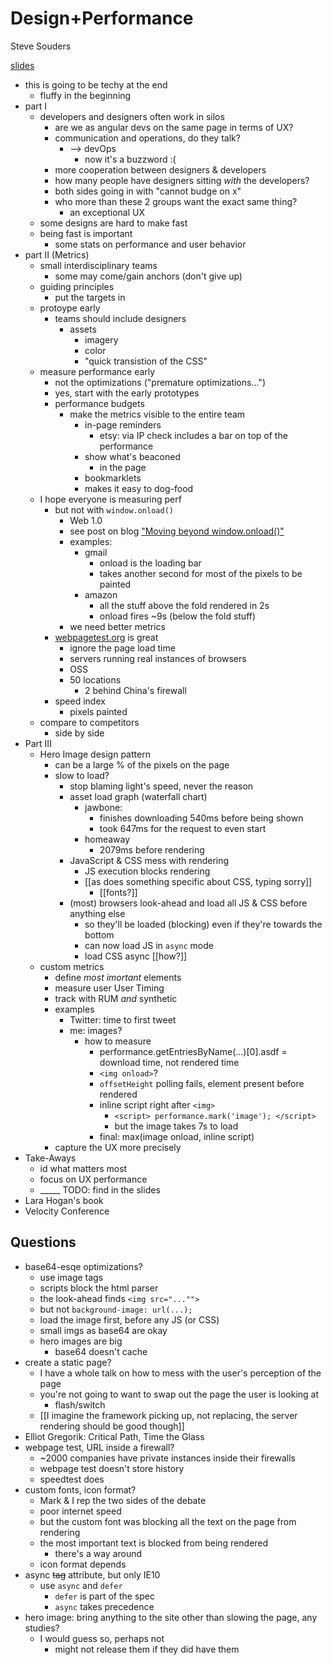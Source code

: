 Design+Performance
==================

Steve Souders

[slides](http://stevesouders.com/docs/d+p-angularu-20150623.key)

* this is going to be techy at the end
    * fluffy in the beginning
* part I
    * developers and designers often work in silos
        * are we as angular devs on the same page in terms of UX?
        * communication and operations, do they talk?
            * --> devOps
                * now it's a buzzword :(
        * more cooperation between designers & developers
        * how many people have designers sitting *with* the developers?
        * both sides going in with "cannot budge on x"
        * who more than these 2 groups want the exact same thing?
            * an exceptional UX
    * some designs are hard to make fast
    * being fast is important
        * some stats on performance and user behavior
* part II (Metrics)
    * small interdisciplinary teams
        * some may come/gain anchors (don't give up)
    * guiding principles
        * put the targets in
    * protoype early
        * teams should include designers
            * assets
                * imagery
                * color
                * "quick transistion of the CSS"
    * measure performance early
        * not the optimizations ("premature optimizations...")
        * yes, start with the early prototypes
        * performance budgets
            * make the metrics visible to the entire team
                * in-page reminders
                    * etsy: via IP check includes a bar on top of the performance
                * show what's beaconed
                    * in the page
                * bookmarklets
                * makes it easy to dog-food
    * I hope everyone is measuring perf
        * but not with `window.onload()`
            * Web 1.0
            * see post on blog ["Moving beyond window.onload()"](http://www.stevesouders.com/blog/2013/05/13/moving-beyond-window-onload/)
            * examples: 
                * gmail
                    * onload is the loading bar
                    * takes another second for most of the pixels to be painted
                * amazon
                    * all the stuff above the fold rendered in 2s
                    * onload fires ~9s (below the fold stuff)
            * we need better metrics
        * [webpagetest.org](http://webpagetest.org) is great
            * ignore the page load time
            * servers running real instances of browsers
            * OSS
            * 50 locations
                * 2 behind China's firewall
        * speed index
            * pixels painted
    * compare to competitors
        * side by side
* Part III
    * Hero Image design pattern
        * can be a large % of the pixels on the page
        * slow to load?
            * stop blaming light's speed, never the reason
            * asset load graph (waterfall chart)
                * jawbone:
                    * finishes downloading 540ms before being shown
                    * took 647ms for the request to even start
                * homeaway
                    * 2079ms before rendering
            * JavaScript & CSS mess with rendering
                * JS execution blocks rendering
                * [[as does something specific about CSS, typing sorry]]
                    * [[fonts?]]
            * (most) browsers look-ahead and load all JS & CSS before anything else
                * so they'll be loaded (blocking) even if they're towards the bottom
                * can now load JS in `async` mode
                * load CSS async [[how?]]
    * custom metrics
        * define _most imortant_ elements
        * measure user User Timing
        * track with RUM _and_ synthetic
        * examples
            * Twitter: time to first tweet
            * me: images?
                * how to measure
                    * performance.getEntriesByName(...)[0].asdf = download time, not rendered time
                    * `<img onload>`?
                    * `offsetHeight` polling fails, element present before rendered
                    * inline script right after `<img>`
                        * `<script> performance.mark('image'); </script>`
                        * but the image takes 7s to load
                    * final: max(image onload, inline script)
        * capture the UX more precisely
* Take-Aways
    * id what matters most
    * focus on UX performance
    * _____ TODO: find in the slides
* Lara Hogan's book
* Velocity Conference

Questions
---------

* base64-esqe optimizations?
    * use image tags
    * scripts block the html parser
    * the look-ahead finds `<img src="..."">`
    * but not `background-image: url(...);`
    * load the image first, before any JS (or CSS)
    * small imgs as base64 are okay
    * hero images are big
        * base64 doesn't cache
* create a static page?
    * I have a whole talk on how to mess with the user's perception of the page
    * you're not going to want to swap out the page the user is looking at
        * flash/switch
    * [[I imagine the framework picking up, not replacing, the server rendering should be good though]]
* Elliot Gregorik: Critical Path, Time the Glass
* webpage test, URL inside a firewall?
    * ~2000 companies have private instances inside their firewalls
    * webpage test doesn't store history
    * speedtest does
* custom fonts, icon format?
    * Mark & I rep the two sides of the debate
    * poor internet speed
    * but the custom font was blocking all the text on the page from rendering
    * the most important text is blocked from being rendered
        * there's a way around
    * icon format depends
* async ~~tag~~ attribute, but only IE10
    * use `async` and `defer`
        * `defer` is part of the spec
        * `async` takes precedence
* hero image: bring anything to the site other than slowing the page, any studies?
    * I would guess so, perhaps not
        * might not release them if they did have them
